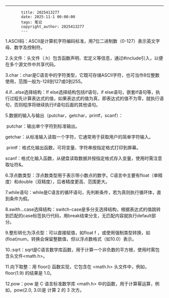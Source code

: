 ---
           title: 2025413277
           date: 2025-11-1 00:00:00
           tags: 笔记
           copyright_author: 2025413277
           ---
           

1.ASCII码：ASCII是计算机字符编码标准，用7位二进制数（0-127）表示英文字母、数字及控制符。

2.头文件：头文件（.h）包含函数声明、宏定义等信息，通过#include引入，以便在多个源文件中共享代码。

3.char：char是C语言中的字符类型，它既可存储ASCII字符，也可当作8位整数使用，范围一般为-128到127或0到255。

4.if…else选择结构：If else选择结构包括if语句，if else语句，嵌套if语句等，执行过程先计算表达式的值，如果表达式的值为真，即表达式的值不为零，就执行语句，否则程序将继续执行if语句后面的其他语句。

5.数据的输入与输出（putchar，getchar，printf，scanf）：

​    putchar：输出单个字符到标准输出。

​    getchar：从标准输入读取一个字符，它通常用于获取用户的简单字符输入。

​    printf：格式化输出函数，可将变量、字符串按指定格式打印到屏幕。

​    scanf：格式化输入函数，从键盘读取数据并按指定格式存入变量，使用时需注意取址符&。

6.浮点数类型：浮点数类型用于表示带小数点的数字。C语言中主要有float（单精度）和double（双精度），后者精度更高、范围更大。

7.while语句：while是C语言的循环语句，先判断条件，若为真则执行循环体，直到条件为假。

8.swith…case选择结构：switch-case是多分支选择结构，根据表达式的值跳转到匹配的case标签执行代码，用break结束分支，无匹配内容就执行default部分。

9.整形转化为浮点型：可以直接赋值，如float f  ，或使用强制类型转换，如(float)num，转换会保留整数值，但以浮点数格式（如10.0）表示。

10.:sqrt：sqrt是C语言数学库函数，用于计算一个非负数的平方根，使用时需包含头文件<math.h>。

11.向下取整：用 floor() 函数实现，它包含在 <math.h> 头文件中，例如，floor(1.9) 的结果是 1.0。

12.pow：pow 是 C 语言标准数学库 <math.h> 中的函数，用于计算幂运算，例如，pow(2.0, 3.0)是 计算 2 的 3 次方。